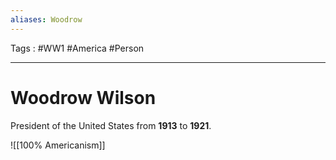 ```yaml
---
aliases: Woodrow
---
```

Tags : #WW1 #America #Person
___
# Woodrow Wilson
President of the United States from **1913** to **1921**.

![[100% Americanism]]
